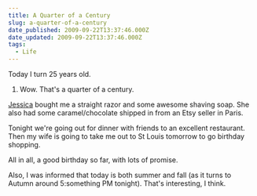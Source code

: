 ```yaml
---
title: A Quarter of a Century
slug: a-quarter-of-a-century
date_published: 2009-09-22T13:37:46.000Z
date_updated: 2009-09-22T13:37:46.000Z
tags:
  - Life
---
```


Today I turn 25 years old.

1. Wow. That's a quarter of a century.

[Jessica](http://waysideviolet.com) bought me a straight razor and some awesome shaving soap. She also had some caramel/chocolate shipped in from an Etsy seller in Paris.

Tonight we're going out for dinner with friends to an excellent restaurant. Then my wife is going to take me out to St Louis tomorrow to go birthday shopping.

All in all, a good birthday so far, with lots of promise.

Also, I was informed that today is both summer and fall (as it turns to Autumn around 5:something PM tonight). That's interesting, I think.
